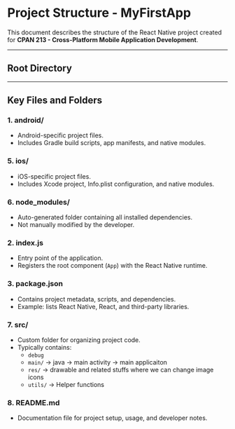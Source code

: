 # Project Structure - MyFirstApp

This document describes the structure of the React Native project created for **CPAN 213 - Cross-Platform Mobile Application Development**.

---

## Root Directory


---

## Key Files and Folders

### 1. **android/**
- Android-specific project files.
- Includes Gradle build scripts, app manifests, and native modules.

### 5. **ios/**
- iOS-specific project files.
- Includes Xcode project, Info.plist configuration, and native modules.

### 6. **node_modules/**
- Auto-generated folder containing all installed dependencies.
- Not manually modified by the developer.

### 2. **index.js**
- Entry point of the application.
- Registers the root component (`App`) with the React Native runtime.

### 3. **package.json**
- Contains project metadata, scripts, and dependencies.
- Example: lists React Native, React, and third-party libraries.




### 7. **src/**
- Custom folder for organizing project code.
- Typically contains:
  - `debug`
  - `main/` → java → main activity → main applicaiton
  - `res/` → drawable and related stuffs where we can change image icons
  - `utils/` → Helper functions

### 8. **README.md**
- Documentation file for project setup, usage, and developer notes.

